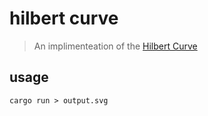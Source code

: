 # hilbert curve

> An implimenteation of the [Hilbert Curve][0]


## usage

    cargo run > output.svg

[0]: https://en.wikipedia.org/wiki/Hilbert_curve

